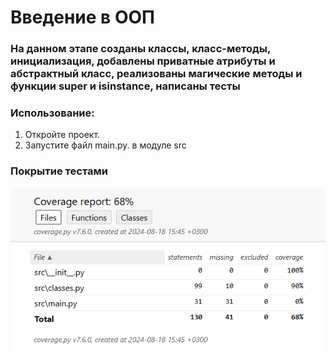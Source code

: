 # Введение в ООП
### На данном этапе созданы классы, класс-методы, инициализация, добавлены приватные атрибуты и абстрактный класс, реализованы магические методы и функции super и isinstance,  написаны тесты
### Использование:
1. Откройте проект.
2. Запустите файл main.py. в модуле src
### Покрытие тестами
![img_4.png](img_4.png)